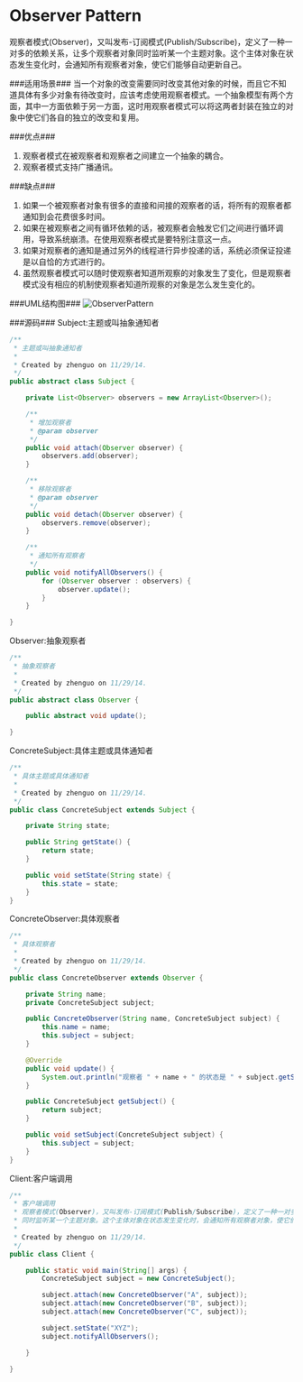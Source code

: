 Observer Pattern
================

  观察者模式(Observer)，又叫发布-订阅模式(Publish/Subscribe)，定义了一种一对多的依赖关系，让多个观察者对象同时监听某一个主题对象。这个主体对象在状态发生变化时，会通知所有观察者对象，使它们能够自动更新自己。
  
###适用场景###
  当一个对象的改变需要同时改变其他对象的时候，而且它不知道具体有多少对象有待改变时，应该考虑使用观察者模式。一个抽象模型有两个方面，其中一方面依赖于另一方面，这时用观察者模式可以将这两者封装在独立的对象中使它们各自的独立的改变和复用。
  
###优点###
1. 观察者模式在被观察者和观察者之间建立一个抽象的耦合。
2. 观察者模式支持广播通讯。

###缺点###
1. 如果一个被观察者对象有很多的直接和间接的观察者的话，将所有的观察者都通知到会花费很多时间。
2. 如果在被观察者之间有循环依赖的话，被观察者会触发它们之间进行循环调用，导致系统崩溃。在使用观察者模式是要特别注意这一点。
3. 如果对观察者的通知是通过另外的线程进行异步投递的话，系统必须保证投递是以自恰的方式进行的。
4. 虽然观察者模式可以随时使观察者知道所观察的对象发生了变化，但是观察者模式没有相应的机制使观察者知道所观察的对象是怎么发生变化的。
  
###UML结构图###
![ObserverPattern](https://94275.cn/imgs/post/ObserverPattern.png)

###源码###
Subject:主题或叫抽象通知者
```java
/**
 * 主题或叫抽象通知者
 *
 * Created by zhenguo on 11/29/14.
 */
public abstract class Subject {

    private List<Observer> observers = new ArrayList<Observer>();

    /**
     * 增加观察者
     * @param observer
     */
    public void attach(Observer observer) {
        observers.add(observer);
    }

    /**
     * 移除观察者
     * @param observer
     */
    public void detach(Observer observer) {
        observers.remove(observer);
    }

    /**
     * 通知所有观察者
     */
    public void notifyAllObservers() {
        for (Observer observer : observers) {
            observer.update();
        }
    }

}
```
Observer:抽象观察者
```java
/**
 * 抽象观察者
 *
 * Created by zhenguo on 11/29/14.
 */
public abstract class Observer {

    public abstract void update();

}
```
ConcreteSubject:具体主题或具体通知者
```java
/**
 * 具体主题或具体通知者
 *
 * Created by zhenguo on 11/29/14.
 */
public class ConcreteSubject extends Subject {

    private String state;

    public String getState() {
        return state;
    }

    public void setState(String state) {
        this.state = state;
    }
}
```
ConcreteObserver:具体观察者
```java
/**
 * 具体观察者
 *
 * Created by zhenguo on 11/29/14.
 */
public class ConcreteObserver extends Observer {

    private String name;
    private ConcreteSubject subject;

    public ConcreteObserver(String name, ConcreteSubject subject) {
        this.name = name;
        this.subject = subject;
    }

    @Override
    public void update() {
        System.out.println("观察者 " + name + " 的状态是 " + subject.getState());
    }

    public ConcreteSubject getSubject() {
        return subject;
    }

    public void setSubject(ConcreteSubject subject) {
        this.subject = subject;
    }
}
```
Client:客户端调用
```java
/**
 * 客户端调用
 * 观察者模式(Observer)，又叫发布-订阅模式(Publish/Subscribe)，定义了一种一对多的依赖关系，让多个观察者对象
 * 同时监听某一个主题对象。这个主体对象在状态发生变化时，会通知所有观察者对象，使它们能够自动更新自己。
 *
 * Created by zhenguo on 11/29/14.
 */
public class Client {

    public static void main(String[] args) {
        ConcreteSubject subject = new ConcreteSubject();

        subject.attach(new ConcreteObserver("A", subject));
        subject.attach(new ConcreteObserver("B", subject));
        subject.attach(new ConcreteObserver("C", subject));

        subject.setState("XYZ");
        subject.notifyAllObservers();

    }

}
```

  
